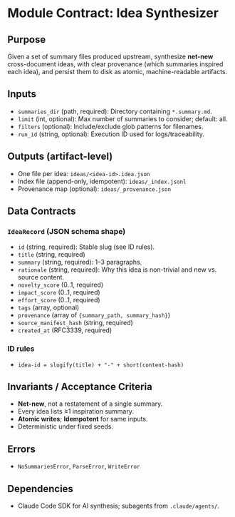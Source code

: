 # Module Contract: Idea Synthesizer

## Purpose
Given a set of summary files produced upstream, synthesize **net-new** cross-document ideas, with clear provenance (which summaries inspired each idea), and persist them to disk as atomic, machine-readable artifacts.

## Inputs
- `summaries_dir` (path, required): Directory containing `*.summary.md`.
- `limit` (int, optional): Max number of summaries to consider; default: all.
- `filters` (optional): Include/exclude glob patterns for filenames.
- `run_id` (string, optional): Execution ID used for logs/traceability.

## Outputs (artifact-level)
- One file per idea: `ideas/<idea-id>.idea.json`
- Index file (append-only, idempotent): `ideas/_index.jsonl`
- Provenance map (optional): `ideas/_provenance.json`

## Data Contracts

### `IdeaRecord` (JSON schema shape)
- `id` (string, required): Stable slug (see ID rules).
- `title` (string, required)
- `summary` (string, required): 1–3 paragraphs.
- `rationale` (string, required): Why this idea is non-trivial and new vs. source content.
- `novelty_score` (0..1, required)
- `impact_score` (0..1, required)
- `effort_score` (0..1, required)
- `tags` (array<string>, optional)
- `provenance` (array of `{summary_path, summary_hash}`)
- `source_manifest_hash` (string, required)
- `created_at` (RFC3339, required)

### ID rules
- `idea-id = slugify(title) + "-" + short(content-hash)`

## Invariants / Acceptance Criteria
- **Net-new**, not a restatement of a single summary.
- Every idea lists ≥1 inspiration summary.
- **Atomic writes**; **Idempotent** for same inputs.
- Deterministic under fixed seeds.

## Errors
- `NoSummariesError`, `ParseError`, `WriteError`

## Dependencies
- Claude Code SDK for AI synthesis; subagents from `.claude/agents/`.
